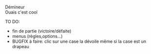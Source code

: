 Démineur  
Ouais c'est cool

TO DO:  
  - fin de partie (victoire/défaite)  
  - menus (règles,options...)
  - BUGFIX à faire: clic sur une case la dévoile même si la case est un drapeau
